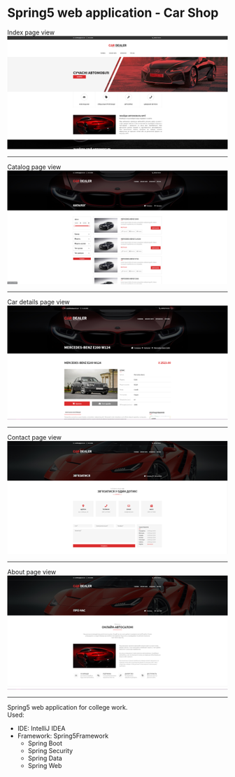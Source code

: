 # Spring5 web application - Car Shop

Index page view<br>
<img src="carshop-web/src/main/resources/git/index-image.png">
<hr>

Catalog page view<br>
<img src="carshop-web/src/main/resources/git/catalog-image.png">
<hr>

Car details page view<br>
<img src="carshop-web/src/main/resources/git/car-details-image.png">
<hr>

Contact page view<br>
<img src="carshop-web/src/main/resources/git/contact-image.png">
<hr>

About page view<br>
<img src="carshop-web/src/main/resources/git/about-image.png">
<hr>

Spring5 web application for college work.<br>
Used:
<ul>
<li>IDE: IntelliJ IDEA</li>
<li>Framework: Spring5Framework
<ul>
<li>Spring Boot</li>
<li>Spring Security</li>
<li>Spring Data</li>
<li>Spring Web</li>
</ul>
</li>
</ul>